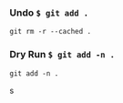 ### Undo `$ git add .`

```
git rm -r --cached .
```

### Dry Run `$ git add -n .`

```
git add -n .
```

s